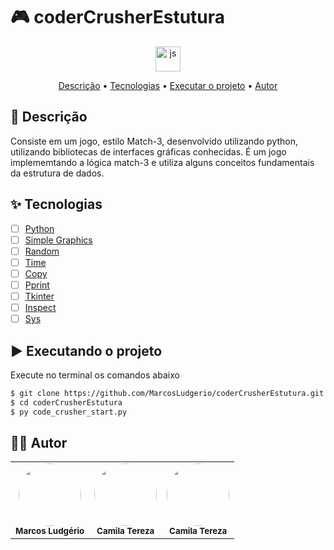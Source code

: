 # 🎮 coderCrusherEstutura

<div align="center" display="flex" style="justify-content:flex-start;">
      <img align="center" alt="js" height="40" width="40" src="https://cdn.jsdelivr.net/gh/devicons/devicon/icons/python/python-original.svg" />
</div>

<p align="center">
 <a href="#desc">Descrição</a> •
 <a href="#tecnologias">Tecnologias</a> • 
 <a href="#executando">Executar o projeto</a> • 
 <a href="#autor">Autor</a>
</p>

<div id="desc"/>

## 📝 Descrição
Consiste em um jogo, estilo Match-3, desenvolvido utilizando python, utilizando bibliotecas de interfaces gráficas conhecidas.
É um jogo implememtando a lógica match-3 e utiliza alguns conceitos fundamentais da estrutura de dados.

<div id="tecnologias"/>

## ✨ Tecnologias

-   [ ] [Python](https://www.python.org/)
-   [ ] [Simple Graphics](https://github.com/EstiT/ImageOverlay/blob/master/SimpleGraphics.py)
-   [ ] [Random](https://docs.python.org/3/library/random.html)
-   [ ] [Time](https://docs.python.org/3/library/time.html)
-   [ ] [Copy](https://docs.python.org/3/library/copy.html)
-   [ ] [Pprint](https://docs.python.org/3/library/pprint.html)
-   [ ] [Tkinter](https://docs.python.org/3/library/tkinter.html)
-   [ ] [Inspect](https://docs.python.org/3/library/inspect.html)
-   [ ] [Sys](https://docs.python.org/3/library/sys.html)
  
<div id="executando" />

## ▶️ Executando o projeto

Execute no terminal os comandos abaixo

```sh
$ git clone https://github.com/MarcosLudgerio/coderCrusherEstutura.git
$ cd coderCrusherEstutura
$ py code_crusher_start.py
```

<div id="autor" />

## 👩‍💻 Autor 

<table>
   <tr>
     <td align="center">
        <a href="https://github.com/MarcosLudgerio">
            <img style="border-radius: 50%;" src="https://github.com/MarcosLudgerio.png" width="100px;" alt=""/>
        </a>
        <br/><sub><b>Marcos Ludgério</b></sub>
     </td>
    <td align="center">
        <a href="https://github.com/camilatereza">
            <img style="border-radius: 50%;" src="https://github.com/camilatereza.png" width="100px;" alt=""/>
        </a>
        <br/><sub><b>Camila Tereza</b></sub>
    </td>
    <td align="center">
        <a href="https://github.com/VitorAmrm">
            <img style="border-radius: 50%;" src="https://github.com/VitorAmrm.png" width="100px;" alt=""/>
        </a>
        <br/><sub><b>Camila Tereza</b></sub>
    </td>
   </tr>
</table>